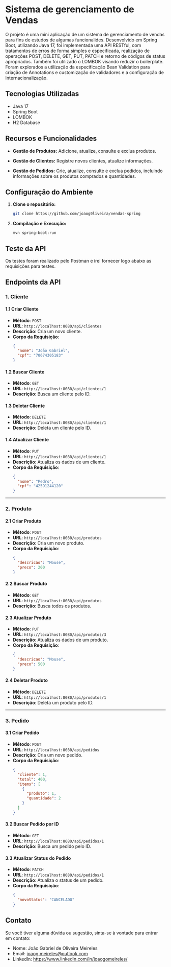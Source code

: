 # Sistema de gerenciamento de Vendas

O projeto é uma mini aplicação de um sistema de gerenciamento de vendas para fins de estudos de algumas funcionalides.
Desenvolvido em Spring Boot, utilizando Java 17, foi implementada uma API RESTful, com tratamentos de erros de forma simples
e especificada, realização de operações POST, DELETE, GET, PUT, PATCH e retorno de códigos de status apropriados. Também foi
utilizado o LOMBOK visando reduzir o boilerplate.
Foram explorados a utilização da especificação Bean Validation para criação de Annotations e customização de validadores e
a configuração de Internacionalização.

## Tecnologias Utilizadas

- Java 17
- Spring Boot
- LOMBOK
- H2 Database

## Recursos e Funcionalidades

- **Gestão de Produtos:** Adicione, atualize, consulte e exclua produtos.

- **Gestão de Clientes:** Registre novos clientes, atualize informações.

- **Gestão de Pedidos:** Crie, atualize, consulte e exclua pedidos, incluindo informações sobre os produtos comprados e quantidades.

## Configuração do Ambiente

1. **Clone o repositório:**

   ```bash
   git clone https://github.com/joaog0liveira/vendas-spring
   ```

2. **Compilação e Execução:**

   ```shell
   mvn spring-boot:run
   ```

## Teste da API

Os testes foram realizado pelo Postman e irei fornecer logo abaixo as requisições para testes.

## Endpoints da API

### 1. Cliente

#### 1.1 Criar Cliente

- **Método**: `POST`
- **URL**: `http://localhost:8080/api/clientes`
- **Descrição**: Cria um novo cliente.
- **Corpo da Requisição**:
  ```json
  {
    "nome": "João Gabriel",
    "cpf": "70674305183"
  }
  ```

#### 1.2 Buscar Cliente

- **Método**: `GET`
- **URL**: `http://localhost:8080/api/clientes/1`
- **Descrição**: Busca um cliente pelo ID.

#### 1.3 Deletar Cliente

- **Método**: `DELETE`
- **URL**: `http://localhost:8080/api/clientes/1`
- **Descrição**: Deleta um cliente pelo ID.

#### 1.4 Atualizar Cliente

- **Método**: `PUT`
- **URL**: `http://localhost:8080/api/clientes/1`
- **Descrição**: Atualiza os dados de um cliente.
- **Corpo da Requisição**:
  ```json
  {
    "nome": "Pedro",
    "cpf": "42591244120"
  }
  ```

---

### 2. Produto

#### 2.1 Criar Produto

- **Método**: `POST`
- **URL**: `http://localhost:8080/api/produtos`
- **Descrição**: Cria um novo produto.
- **Corpo da Requisição**:
  ```json
  {
    "descricao": "Mouse",
    "preco": 200
  }
  ```

#### 2.2 Buscar Produto

- **Método**: `GET`
- **URL**: `http://localhost:8080/api/produtos`
- **Descrição**: Busca todos os produtos.

#### 2.3 Atualizar Produto

- **Método**: `PUT`
- **URL**: `http://localhost:8080/api/produtos/3`
- **Descrição**: Atualiza os dados de um produto.
- **Corpo da Requisição**:
  ```json
  {
    "descricao": "Mouse",
    "preco": 500
  }
  ```

#### 2.4 Deletar Produto

- **Método**: `DELETE`
- **URL**: `http://localhost:8080/api/produtos/1`
- **Descrição**: Deleta um produto pelo ID.

---

### 3. Pedido

#### 3.1 Criar Pedido

- **Método**: `POST`
- **URL**: `http://localhost:8080/api/pedidos`
- **Descrição**: Cria um novo pedido.
- **Corpo da Requisição**:
  ```json
  {
    "cliente": 1,
    "total": 400,
    "items": [
      {
        "produto": 1,
        "quantidade": 2
      }
    ]
  }
  ```

#### 3.2 Buscar Pedido por ID

- **Método**: `GET`
- **URL**: `http://localhost:8080/api/pedidos/1`
- **Descrição**: Busca um pedido pelo ID.

#### 3.3 Atualizar Status do Pedido

- **Método**: `PATCH`
- **URL**: `http://localhost:8080/api/pedidos/1`
- **Descrição**: Atualiza o status de um pedido.
- **Corpo da Requisição**:
  ```json
  {
    "novoStatus": "CANCELADO"
  }
  ```

## Contato

Se você tiver alguma dúvida ou sugestão, sinta-se à vontade para entrar em contato:

- Nome: João Gabriel de Oliveira Meireles
- Email: joaog.meireles@outlook.com
- LinkedIn: https://www.linkedin.com/in/joaogomeireles/
